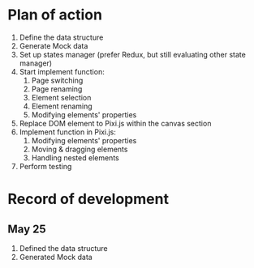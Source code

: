 # Plan of action
1. Define the data structure
1. Generate Mock data
1. Set up states manager (prefer Redux, but still evaluating other state manager)
1. Start implement function:
    1. Page switching
    1. Page renaming
    1. Element selection
    1. Element renaming
    1. Modifying elements' properties
1. Replace DOM element to Pixi.js within the canvas section
1. Implement function in Pixi.js:
    1. Modifying elements' properties
    1. Moving & dragging elements
    1. Handling nested elements
1. Perform testing

# Record of development
## May 25
1. Defined the data structure
1. Generated Mock data
